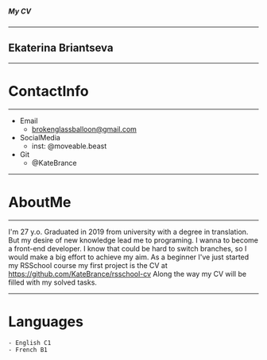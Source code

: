 ##### My CV
**********
## Ekaterina Briantseva
------
# ContactInfo
------
* Email
     - brokenglassballoon@gmail.com
* SocialMedia
    - inst: @moveable.beast
* Git
    - @KateBrance
-----
# AboutMe
-------
I'm 27 y.o. Graduated in 2019 from university with a degree in translation. But my desire of new knowledge lead me to programing. I wanna to become a front-end developer. 
I know that could be hard to switch branches, so I would make a big effort to achieve my aim.
As a beginner I've just started my RSSchool course my first project is the CV at https://github.com/KateBrance/rsschool-cv
Along the way my CV will be filled with my solved tasks.

-----
# Languages
    - English C1
    - French B1
